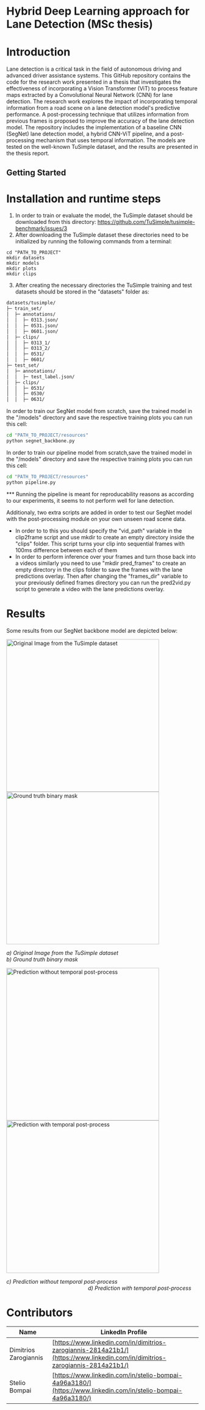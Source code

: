 # Hybrid Deep Learning approach for Lane Detection (MSc thesis) 

# Introduction
Lane detection is a critical task in the field of autonomous driving and advanced driver assistance systems. This GitHub repository contains the code for the research work presented in a thesis that investigates the effectiveness of incorporating a Vision Transformer (ViT) to process feature maps extracted by a Convolutional Neural Network (CNN) for lane detection.
The research work explores the impact of incorporating temporal information from a road scene on a lane detection model's predictive performance. A post-processing technique that utilizes information from previous frames is proposed to improve the accuracy of the lane detection model.
The repository includes the implementation of a baseline CNN (SegNet) lane detection model, a hybrid CNN-ViT pipeline, and a post-processing mechanism that uses temporal information. The models are tested on the well-known TuSimple dataset, and the results are presented in the thesis report.

## Getting Started

# Installation and runtime steps

1. In order to train or evaluate the model, the TuSimple dataset should be downloaded from this directory: https://github.com/TuSimple/tusimple-benchmark/issues/3
2. After downloading the TuSimple dataset these directories need to be initialized by running the following commands from a terminal:

```shell
cd "PATH_TO_PROJECT"
mkdir datasets
mkdir models
mkdir plots
mkdir clips

```
3. After creating the necessary directories the TuSimple training and test datasets should be stored in the "datasets" folder as:
```bash
datasets/tusimple/
├─ train_set/
│  ├─ annotations/
│  │  ├─ 0313.json/
│  │  ├─ 0531.json/
│  │  ├─ 0601.json/
│  ├─ clips/
│  │  ├─ 0313_1/
│  │  ├─ 0313_2/
│  │  ├─ 0531/
│  │  ├─ 0601/
├─ test_set/
│  ├─ annotations/
│  │  ├─ test_label.json/
│  ├─ clips/
│  │  ├─ 0531/
│  │  ├─ 0530/
│  │  ├─ 0631/
```

In order to train our SegNet model from scratch, save the trained model in the "/models" directory and save the respective training plots you can run this cell:
```bash
cd "PATH_TO_PROJECT/resources"
python segnet_backbone.py
```

In order to train our pipeline model from scratch,save the trained model in the "/models" directory and save the respective training plots you can run this cell:
```bash
cd "PATH_TO_PROJECT/resources"
python pipeline.py
```
*** Running the pipeline is meant for reproducability reasons as according to our experiments, it seems to not perform well for lane detection.

Additionaly, two extra scripts are added in order to test our SegNet model with the post-processing module on your own unseen road scene data.

- In order to to this you should specify the "vid_path" variable in the clip2frame script and use mkdir to create an empty directory inside the "clips" folder.
This script turns your clip into sequential frames with 100ms difference between each of them
- In order to perform inference over your frames and turn those back into a videos similarly you need to use "mkdir pred_frames" to create an empty directory
in the clips folder to save the frames with the lane predictions overlay.
Then after changing the "frames_dir" variable to your previously defined frames directory you can run the pred2vid.py script to generate a video with the lane
predictions overlay.

# Results
Some results from our SegNet backbone model are depicted below:

<p align="left">
  <img src="https://iili.io/HSsTKEQ.jpg" alt="Original Image from the TuSimple dataset" width="400"/>
  <img src="https://iili.io/HSsTFCx.jpg" alt="Ground truth binary mask" width="400"/>
</p>
<p align="left">
  <em> a) Original Image from the TuSimple dataset</em> &emsp;&emsp;&emsp;&emsp;&emsp;&emsp;&emsp;&emsp;&emsp;&emsp;&emsp;&emsp;&emsp;&emsp; <em> b) Ground truth binary mask</em>
</p>

<p align="left">
  <img src="https://iili.io/HSsTB3B.png"alt="Prediction without temporal post-process" width="400"/>
  <img src="https://iili.io/HSsTf4V.png" alt="Prediction with temporal post-process" width="400"/>
</p>
<p align="left">
  <em>c) Prediction without temporal post-process</em> &emsp;&emsp;&emsp;&emsp;&emsp;&emsp;&emsp;&emsp;&emsp;&emsp;&emsp;&emsp;&emsp;&emsp;&emsp; <em>d) Prediction with temporal post-process</em>
</p>






# Contributors
| Name | LinkedIn Profile |
| --- | --- |
| Dimitrios Zarogiannis | [https://www.linkedin.com/in/dimitrios-zarogiannis-2814a21b1/](https://www.linkedin.com/in/dimitrios-zarogiannis-2814a21b1/) |
| Stelio Bompai | [https://www.linkedin.com/in/stelio-bompai-4a96a3180/](https://www.linkedin.com/in/stelio-bompai-4a96a3180/) |

